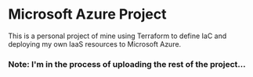 # Microsoft Azure Project

This is a personal project of mine using Terraform to define IaC and deploying my own IaaS resources to Microsoft Azure.

### Note: I'm in the process of uploading the rest of the project...
